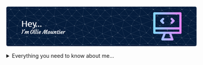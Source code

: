 ![Header](./github-header-image5.png)

<details>
<summary> Everything you need to know about me...</summary>

## A Quick Overview

My name is Ollie Mountier, I am a 20 year old graduate Data Scientist from Essex, England looking to start my career and continue excelling in the field! I have detailed experience in Machine Learning, Deep Learning, Analysis techniques and much, much more...

I am currently searching for a junior role, eager to continue growing my skills and providing my expertise. If my skills and profile have impressed you, please do not hesitate to contact me through the details provided at the bottom of the page.

## Currently Working On

-Continue improving profiles and skills to better myself as a data scientist 

-Continue developing my skills in PowerBI for improved data visualisation

-Revising and improving all aspects of my previous projects, starting with my first project- my Hangman game. 

Current Project Improvement Checklist:  
[ ] Complete revamp of ReadME file  
[ ] Flow chart of game processes for visual representation of code  
[ ] Improve efficiency of code, adding in more "professional" techniques to better game experience  
[ ] Detail code with Docstrings and Comments for easy reading   
[ ] Demonstration of game working within GitHub repository  

## 🛠️ My Languages/Tools

<div>
<img src="https://github.com/devicons/devicon/blob/master/icons/python/python-original.svg" title="Python" alt="Python" width="40" height="40"/>&nbsp;
<img src="https://github.com/devicons/devicon/blob/master/icons/postgresql/postgresql-original.svg" title="PostgreSQL" alt="PostgreSQL" width="40" height="40"/>&nbsp;
<img src="https://github.com/devicons/devicon/blob/master/icons/numpy/numpy-original.svg" title="NumPy" alt="NumPy" width="40" height="40"/>&nbsp;
<img src="https://github.com/devicons/devicon/blob/master/icons/pandas/pandas-original-wordmark.svg" title="Pandas" alt="Pandas" width="40" height="40"/>&nbsp;
<img src="https://github.com/devicons/devicon/blob/master/icons/matlab/matlab-original.svg" title="MatLab" alt="MatLab" width="40" height="40"/>&nbsp;
<img src="https://github.com/devicons/devicon/blob/master/icons/tensorflow/tensorflow-original.svg" title="TensorFlow" alt="TensorFlow" width="40" height="40"/>&nbsp;
<img src="https://github.com/devicons/devicon/blob/master/icons/opencv/opencv-original-wordmark.svg" title="OpenCV" alt="OpenCV" width="40" height="40"/>&nbsp;
<img src="https://github.com/devicons/devicon/blob/master/icons/pytorch/pytorch-original.svg" title="PyTorch" alt="PyTorch" width="40" height="40"/>&nbsp;
<img src="https://github.com/devicons/devicon/blob/master/icons/jupyter/jupyter-original-wordmark.svg" title="Jupyter" alt="Jupyter" width="40" height="40"/>&nbsp;
<img src="https://github.com/devicons/devicon/blob/master/icons/sqlalchemy/sqlalchemy-original.svg" title="SQLAlchemy" alt="SQLAlchemy" width="40" height="40"/>&nbsp;
<img src="https://github.com/devicons/devicon/blob/master/icons/sqlite/sqlite-original-wordmark.svg" title="SQLite" alt="SQLite" width="40" height="40"/>&nbsp;
<img src="https://github.com/devicons/devicon/blob/master/icons/vscode/vscode-original.svg"" title="VSCode" alt="VSCode" width="40" height="40"/>&nbsp;
<img src="https://github.com/devicons/devicon/blob/master/icons/git/git-original-wordmark.svg" title="Git" alt="Git" width="40" height="40"/>&nbsp;
<img src="https://github.com/devicons/devicon/blob/master/icons/anaconda/anaconda-original-wordmark.svg" title="Anaconda" alt="Anaconda" width="40" height="40"/>&nbsp;
<img src="https://github.com/devicons/devicon/blob/master/icons/amazonwebservices/amazonwebservices-original.svg" title="AWS" alt="AWS" width="40" height="40"/>&nbsp;
</div>


## 🔍 GitHub Stats 
[![GitHub Streak](https://github-readme-streak-stats.herokuapp.com?user=OllieMountier&theme=transparent&border_radius=0&date_format=j%20M%5B%20Y%5D&exclude_days=Sun%2CSat&excludeDaysLabel=00000000&border=EB545400)](https://git.io/streak-stats)
## Contact Me

</details>
